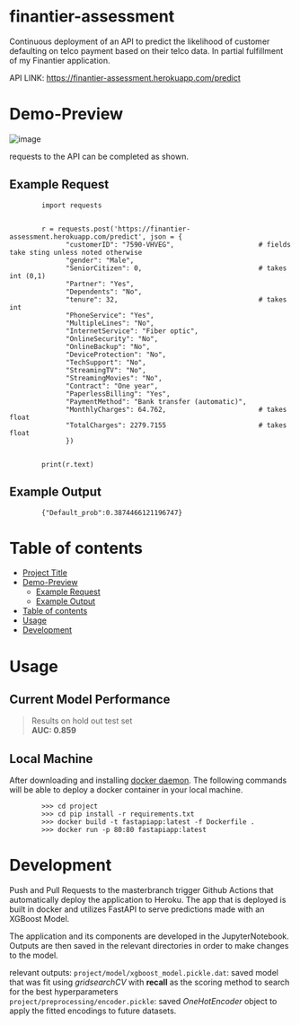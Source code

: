# finantier-assessment
Continuous deployment of an API to predict the likelihood of customer defaulting on telco payment based on their telco data. In partial fulfillment of my Finantier application.

API LINK: https://finantier-assessment.herokuapp.com/predict

# Demo-Preview
![image](https://user-images.githubusercontent.com/52987305/165675854-1758e6c7-9980-42e9-89b2-04b44ac4aec5.png)

requests to the API can be completed as shown.

## Example Request
```
        import requests


        r = requests.post('https://finantier-assessment.herokuapp.com/predict', json = {
              "customerID": "7590-VHVEG",                     # fields take sting unless noted otherwise
              "gender": "Male",                              
              "SeniorCitizen": 0,                             # takes int (0,1)
              "Partner": "Yes",                              
              "Dependents": "No",                             
              "tenure": 32,                                   # takes int
              "PhoneService": "Yes",  
              "MultipleLines": "No",
              "InternetService": "Fiber optic",
              "OnlineSecurity": "No",
              "OnlineBackup": "No",
              "DeviceProtection": "No",
              "TechSupport": "No",
              "StreamingTV": "No",
              "StreamingMovies": "No",
              "Contract": "One year",
              "PaperlessBilling": "Yes",
              "PaymentMethod": "Bank transfer (automatic)",
              "MonthlyCharges": 64.762,                       # takes float
              "TotalCharges": 2279.7155                       # takes float
              })


        print(r.text)
```
## Example Output
```
        {"Default_prob":0.3874466121196747}
```

# Table of contents
- [Project Title](#project-title)
- [Demo-Preview](#demo-preview)
    - [Example Request](#example-request)
    - [Example Output](#example-output)
- [Table of contents](#table-of-contents)
- [Usage](#usage)
- [Development](#development)

# Usage
## Current Model Performance
> Results on hold out test set  
> **AUC: 0.859**
<!-- This is optional and it is used to give the user info on how to use the project after installation. This could be added in the Installation section also. -->

## Local Machine
After downloading and installing [docker daemon](https://docs.docker.com/get-docker/). The following commands will be able to deploy a docker container in your local machine. 
```
        >>> cd project
        >>> cd pip install -r requirements.txt
        >>> docker build -t fastapiapp:latest -f Dockerfile .
        >>> docker run -p 80:80 fastapiapp:latest
```

# Development
Push and Pull Requests to the masterbranch trigger Github Actions that automatically deploy the application to Heroku. 
The app that is deployed is built in docker and utilizes FastAPI to serve predictions made with an XGBoost Model.

The application and its components are developed in the JupyterNotebook. Outputs are then saved in the relevant directories in order to make changes to the model.

relevant outputs:
`project/model/xgboost_model.pickle.dat`: saved model that was fit using *gridsearchCV* with **recall** as the scoring method to search for the best hyperparameters  
`project/preprocessing/encoder.pickle`: saved *OneHotEncoder* object to apply the fitted encodings to future datasets.


